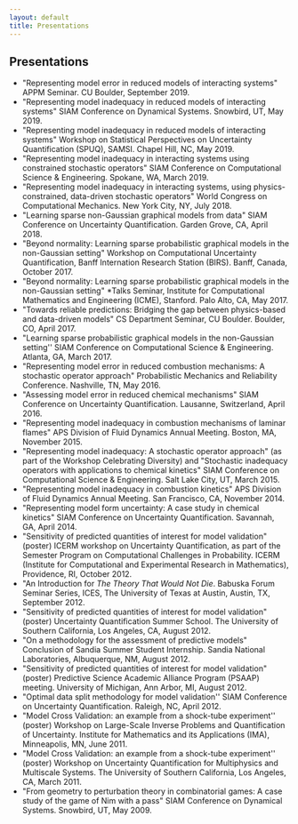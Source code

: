 ```yaml
---
layout: default
title: Presentations
---
```

## Presentations
<ul>

 <li> "Representing model error in reduced models of interacting
 systems" APPM Seminar. CU Boulder, September 2019.</li>

 <li> "Representing model inadequacy in reduced models of interacting
 systems" SIAM Conference on Dynamical Systems. Snowbird, UT, May 2019.</li>

  <li> "Representing model inadequacy in reduced models of interacting systems"
  Workshop on Statistical Perspectives on Uncertainty Quantification (SPUQ),
  SAMSI. Chapel Hill, NC, May 2019.</li>

  <li> "Representing model inadequacy in interacting systems using constrained
  stochastic operators" SIAM Conference on Computational Science &
  Engineering. Spokane, WA, March 2019.</li>

  <li> "Representing model inadequacy in interacting systems, using
  physics-constrained, data-driven stochastic operators" World Congress on
  Computational Mechanics. New York City, NY, July 2018.</li>

  <li> "Learning sparse non-Gaussian graphical models from data" SIAM
  Conference on Uncertainty Quantification. Garden Grove, CA, April 2018.</li>

  <li> "Beyond normality: Learning sparse probabilistic graphical models in the
  non-Gaussian setting" Workshop on Computational Uncertainty Quantification,
  Banff Internation Research Station (BIRS). Banff, Canada, October 2017.</li>

  <li> "Beyond normality: Learning sparse probabilistic graphical models in the non-Gaussian
      setting" *Talks Seminar, Institute for Computational Mathematics and Engineering (ICME), Stanford. Palo Alto, CA, May 2017.</li>

  <li> "Towards reliable predictions: Bridging the gap between physics-based and data-driven
      models" CS Department Seminar, CU Boulder. Boulder, CO, April 2017.</li>

  <li> "Learning sparse probabilistic graphical models in the non-Gaussian setting'' SIAM Conference on
  Computational Science & Engineering. Atlanta, GA, March 2017.</li>

  <li> "Representing model error in reduced combustion mechanisms: A stochastic operator
      approach"
  Probabilistic Mechanics and Reliability Conference. Nashville, TN, May 2016.</li>

  <li> "Assessing model error in reduced chemical mechanisms" SIAM Conference on
  Uncertainty Quantification. Lausanne, Switzerland, April 2016.</li>

  <li> "Representing model inadequacy in combustion mechanisms of laminar flames" APS Division of
  Fluid Dynamics Annual Meeting. Boston, MA, November 2015.</li>

  <li> "Representing model inadequacy: A stochastic operator approach" (as
   part of the Workshop Celebrating Diversity) and "Stochastic inadequacy
   operators with applications to chemical kinetics" SIAM Conference on
   Computational Science & Engineering. Salt Lake City, UT, March 2015.</li>

  <li> "Representing model inadequacy in combustion kinetics" APS Division of
  Fluid Dynamics Annual Meeting. San Francisco, CA, November 2014.</li>

  <li> "Representing model form uncertainty: A case study in chemical kinetics"
  SIAM Conference on Uncertainty Quantification. Savannah, GA, April 2014.
  </li>

  <li> "Sensitivity of predicted quantities of interest for model validation"
  (poster) ICERM workshop on Uncertainty Quantification, as part of the
  Semester Program on Computational Challenges in Probability. ICERM (Institute
  for Computational and Experimental Research in Mathematics), Providence, RI,
  October 2012.</li>

  <li> "An Introduction for <i>The Theory That Would Not Die</i>. Babuska
  Forum Seminar Series, ICES, The University of Texas at Austin, Austin, TX,
  September 2012.</li>

<li> "Sensitivity of predicted quantities of interest for model validation"
(poster) Uncertainty Quantification Summer School. The University of Southern
California, Los Angeles, CA, August 2012.</li>

  <li> "On a methodology for the assessment of predictive models" Conclusion of
  Sandia Summer Student Internship. Sandia National Laboratories, Albuquerque,
  NM, August 2012.</li>

<li> "Sensitivity of predicted quantities of interest for model validation"
(poster) Predictive Science Academic Alliance Program (PSAAP) meeting.
University of Michigan, Ann Arbor, MI, August 2012.</li>

  <li> "Optimal data split methodology for model validation'' SIAM Conference
   on Uncertainty Quantification. Raleigh, NC, April 2012.</li>

<li> "Model Cross Validation: an example from a shock-tube experiment''
(poster) Workshop on Large-Scale Inverse Problems and Quantification of
Uncertainty. Institute for Mathematics and its Applications (IMA), Minneapolis,
MN, June 2011.</li>

  <li> "Model Cross Validation: an example from a shock-tube experiment''
  (poster) Workshop on Uncertainty Quantification for Multiphysics and
  Multiscale Systems. The University of Southern California, Los Angeles, CA,
  March 2011.</li>

  <li> "From geometry to perturbation theory in combinatorial games: A case
  study of the game of Nim with a pass" SIAM Conference on Dynamical Systems.
  Snowbird, UT, May 2009.</li>
  </ul>
